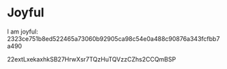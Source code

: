 # Joyful

I am joyful: 2323ce751b8ed522465a73060b92905ca98c54e0a488c90876a343fcfbb7a490


22extLxekaxhkSB27HrwXsr7TQzHuTQVzzCZhs2CCQmBSP